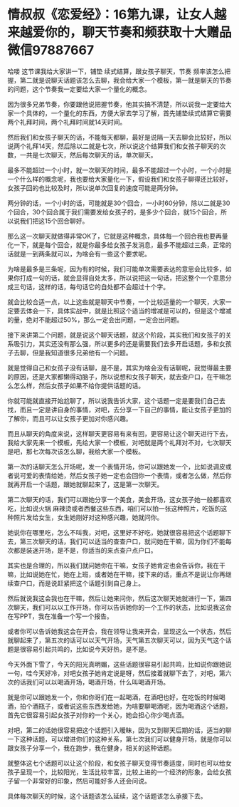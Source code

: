 # 情叔叔《恋爱经》：16第九课，让女人越来越爱你的，聊天节奏和频获取十大赠品微信97887667

哈喽 这节课我给大家讲一下，铺垫 续式结算，跟女孩子聊天，节奏 频率该怎么把握，第二就是说聊天话题该怎么去聊，我会给大家一个模板，第一就是聊天的节奏的问题，这个节奏我一定要给大家一个量化的概念。

因为很多兄弟节奏，你要跟他说把握节奏，他其实搞不清楚，所以说我一定要给大家一个具体的，一个量化的东西，方便大家去学习了解，首先铺垫续式结算它需要两个礼拜时间，两个礼拜时间就14天时间。

然后我们和女孩子聊天的话，不能每天都聊，最好是说隔一天去聊会比较好，所以说两个礼拜14天，然后除以二就是七次，所以说这个结算我们和女孩子聊天的次数，一共是七次聊天，然后每次聊天的话，单次聊天。

最多不能超过一个小时，就一次聊天的时间，最多不能超过一个小时，一个小时是一个什么样的概念呢，我也要给大家量化一下，假设我们和女孩子聊得还比较好，女孩子回的也比较及时，所以说单次回复的速度可能是两分钟。

两分钟的话，一个小时的话，可能就是30个回合，一小时60分钟，除以二就是30个回合，30个回合属于我们需要发给女孩子的，是多少个回合，就15个回合，所以说我们把这15个回合聊好。

那么这一次聊天就做得非常OK了，它就是这种概念，具体每一个回合我也要再量化一下，就是每个回合，就是你最多给女孩子发消息，最多不能超过三条，正常的话就是一到两条就可以，为啥会有一些这个要求呢。

为啥是最多是三条呢，因为有的时候，我们可能单次需要表达的意思会比较多，如果你打成一句的话，就会显得自处太多，所以说把这一句话，把这整个一个意思分成三句话，这样的话，每句话它的自处都不会超过十个字。

就会比较合适一点，以上这些就是聊天中节奏，一个比较适量的一个聊天，大家一定要去体会一下，具体实战中，就是比照这个适当的增减是可以的，但是这个增减的量，绝对不能超过50%，那么一定会出问题，一定会出问题。

接下来讲第二个问题，就是说这个聊天话题，就这个阶段，其实我们和女孩子的关系吸引力，其实还没有那么强，所以更多的还是需要我们去多开启话题，多和女孩子去聊，但是我知道很多兄弟他有一个问题。

就是觉得自己和女孩子没有话聊，是不是，其实为啥会没有话聊呢，我觉得最主要的原因，还是大家都懒得动脑子，所以说想和女孩子聊天，就去查户口，在干嘛怎么怎么样，然后女孩子如果不给你提供话题的话。

你就可能就直接开始尬聊了，所以说我告诉大家，这个话题一定是要我们自己去找，而且一定是讲自身的事情，对吧，去分享一下自己的事情，能让女孩子更加的了解你，而且可以让女孩子更加对你感兴趣。

而且从聊天的角度来说，这样聊天更容易有来有回，更容易让这个聊天进行下去，我给大家先来一个模板，先给大家一个模板，对吧就是两个礼拜对不对，七次聊天是吧，那七次每次该怎么聊，我给大家一个模板。

第一次的话聊天怎么开场呢，发一个表情开场，你可以跟她发一个，比如说调皮或者说可爱的表情给她，然后女孩子她一定也会回你一个表情，或者怎么做，然后你就再开启一个话题，跟她就聊起来了，这是第一次聊天。

第二次聊天的话，我们可以跟她分享一个美食，美食开场，这女孩子她一般都喜欢吃，比如说火锅 麻辣烫或者西餐这些东西，咱们可以拍一张这种照片，吃饭的这种照片发给女生，女生她刚好对这种感兴趣，她就问你。

她说你在哪里吃，怎么不叫我，对吧，这里好不好吃，她就很容易把这个话题聊下去，第三次聊天的话，我们可以适当的查查户口，就问她在干嘛，因为你们不能每次都是装迷开场，是不是，你适当的来点查户点户口。

其实也是合理的，所以我们就问她你在干嘛，女孩子她肯定也会告诉你，我在干嘛，比如说她在忙，她在上班，或者她在干嘛，接下来的话，重点不是说让你再继续查户口，而是说赶紧把这个话题引到自己身上。

然后就说我这会我也在干嘛，然后让她来问你，然后这次聊天她就进行一下，第四次聊天，我们可以以工作开场，你可以告诉她你的一个工作的状态，比如说我这会在写PPT，我在准备一个写一个报告。

或者你可以告诉她我这会在开会，我在领导让我来开会，呈现这么一个状态，然后就聊起来了，第五次的话可以以天气开场，天气第五次聊天可以，因为天气这个话题是很容易引起共鸣的，比如说今天好热，是不是。

今天外面下雪了，今天的阳光真明媚，这些话题很容易引起共鸣，比如说你跟她说一句，哇今天好冷，对吧女孩子她肯定说是呀，然后接着就聊下去了，对吧，第六次的话我们可以以喝酒开场，喝酒开场，什么叫喝酒开场。

就是你可以跟她发一个，你和你哥们在一起喝酒，在酒吧也好，在吃饭的时候喝酒，拍个酒瓶子，或者说这些东西发给她，为啥要聊喝酒呢，因为喝酒这个话题，首先它很容易引起女孩子对你的一个关心，她会担心你少喝点酒。

对吧，第二的话她很容易把这个话题引入暧昧，因为又到聊天后期的话，适当的聊一下这种话题，可以增进你们的这种关系，第七次我们可以健身开场，就是你可以跟女孩子分享一个，我在跑步，我在健身，相关的这种话题。

就整体这七个话题可以让这个阶段，和女孩子聊天变得节奏适度，同时也可以给女孩子呈现一个，比较阳光，生活比较丰富，比较上进的一个经济的形象，会给女孩子留一个非常好的印象，然后可能好多人还会问说。

具体每次聊天的时候，这个话题该怎么延续，这个话题该怎么承接下去。